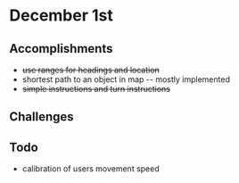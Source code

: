 
# December 1st

## Accomplishments

* ~~use ranges for headings and location~~
* shortest path to an object in map -- mostly implemented
* ~~simple instructions and turn instructions~~

## Challenges

## Todo

* calibration of users movement speed


